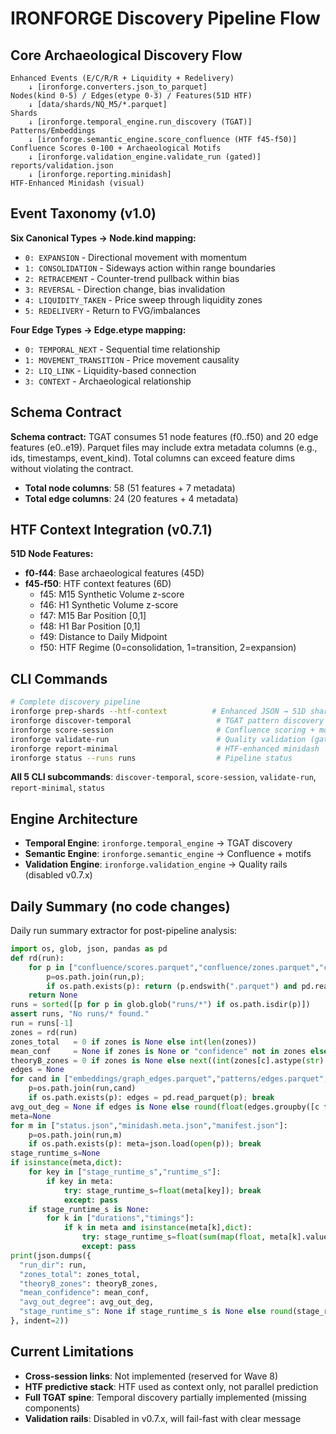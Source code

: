 # IRONFORGE Discovery Pipeline Flow

## Core Archaeological Discovery Flow

```
Enhanced Events (E/C/R/R + Liquidity + Redelivery)
    ↓ [ironforge.converters.json_to_parquet]
Nodes(kind 0-5) / Edges(etype 0-3) / Features(51D HTF)
    ↓ [data/shards/NQ_M5/*.parquet]
Shards
    ↓ [ironforge.temporal_engine.run_discovery (TGAT)]
Patterns/Embeddings
    ↓ [ironforge.semantic_engine.score_confluence (HTF f45-f50)]
Confluence Scores 0-100 + Archaeological Motifs
    ↓ [ironforge.validation_engine.validate_run (gated)]
reports/validation.json
    ↓ [ironforge.reporting.minidash]
HTF-Enhanced Minidash (visual)
```

## Event Taxonomy (v1.0)

**Six Canonical Types → Node.kind mapping:**
- `0: EXPANSION` - Directional movement with momentum
- `1: CONSOLIDATION` - Sideways action within range boundaries  
- `2: RETRACEMENT` - Counter-trend pullback within bias
- `3: REVERSAL` - Direction change, bias invalidation
- `4: LIQUIDITY_TAKEN` - Price sweep through liquidity zones
- `5: REDELIVERY` - Return to FVG/imbalances

**Four Edge Types → Edge.etype mapping:**
- `0: TEMPORAL_NEXT` - Sequential time relationship
- `1: MOVEMENT_TRANSITION` - Price movement causality
- `2: LIQ_LINK` - Liquidity-based connection  
- `3: CONTEXT` - Archaeological relationship

## Schema Contract

**Schema contract:** TGAT consumes 51 node features (f0..f50) and 20 edge features (e0..e19). Parquet files may include extra metadata columns (e.g., ids, timestamps, event_kind). Total columns can exceed feature dims without violating the contract.

- **Total node columns**: 58 (51 features + 7 metadata)
- **Total edge columns**: 24 (20 features + 4 metadata)

## HTF Context Integration (v0.7.1)

**51D Node Features:**
- **f0-f44**: Base archaeological features (45D)
- **f45-f50**: HTF context features (6D)
  - f45: M15 Synthetic Volume z-score
  - f46: H1 Synthetic Volume z-score  
  - f47: M15 Bar Position [0,1]
  - f48: H1 Bar Position [0,1]
  - f49: Distance to Daily Midpoint
  - f50: HTF Regime (0=consolidation, 1=transition, 2=expansion)

## CLI Commands

```bash
# Complete discovery pipeline
ironforge prep-shards --htf-context          # Enhanced JSON → 51D shards
ironforge discover-temporal                   # TGAT pattern discovery  
ironforge score-session                       # Confluence scoring + motifs
ironforge validate-run                        # Quality validation (gated)
ironforge report-minimal                      # HTF-enhanced minidash
ironforge status --runs runs                  # Pipeline status
```

**All 5 CLI subcommands**: `discover-temporal`, `score-session`, `validate-run`, `report-minimal`, `status`

## Engine Architecture

- **Temporal Engine**: `ironforge.temporal_engine` → TGAT discovery
- **Semantic Engine**: `ironforge.semantic_engine` → Confluence + motifs
- **Validation Engine**: `ironforge.validation_engine` → Quality rails (disabled v0.7.x)

## Daily Summary (no code changes)

Daily run summary extractor for post-pipeline analysis:

```python
import os, glob, json, pandas as pd
def rd(run): 
    for p in ["confluence/scores.parquet","confluence/zones.parquet","confluence/scores.jsonl"]:
        p=os.path.join(run,p); 
        if os.path.exists(p): return (p.endswith(".parquet") and pd.read_parquet(p)) or pd.read_json(p,lines=True)
    return None
runs = sorted([p for p in glob.glob("runs/*") if os.path.isdir(p)])
assert runs, "No runs/* found."
run = runs[-1]
zones = rd(run)
zones_total   = 0 if zones is None else int(len(zones))
mean_conf     = None if zones is None or "confidence" not in zones else round(float(zones["confidence"].mean()),3)
theoryB_zones = 0 if zones is None else next((int(zones[c].astype(str).str.contains("theoryB",case=False,na=False).sum()) for c in ["motif","label","pattern","tag","kind"] if c in zones), 0)
edges = None
for cand in ["embeddings/graph_edges.parquet","patterns/edges.parquet","embeddings/edges.parquet"]:
    p=os.path.join(run,cand)
    if os.path.exists(p): edges = pd.read_parquet(p); break
avg_out_deg = None if edges is None else round(float(edges.groupby([c for c in ["src","source","u","from"] if c in edges.columns][0]).size().mean()),3)
meta=None
for m in ["status.json","minidash.meta.json","manifest.json"]:
    p=os.path.join(run,m)
    if os.path.exists(p): meta=json.load(open(p)); break
stage_runtime_s=None
if isinstance(meta,dict):
    for key in ["stage_runtime_s","runtime_s"]:
        if key in meta: 
            try: stage_runtime_s=float(meta[key]); break
            except: pass
    if stage_runtime_s is None:
        for k in ["durations","timings"]:
            if k in meta and isinstance(meta[k],dict):
                try: stage_runtime_s=float(sum(map(float, meta[k].values()))); break
                except: pass
print(json.dumps({
  "run_dir": run,
  "zones_total": zones_total,
  "theoryB_zones": theoryB_zones,
  "mean_confidence": mean_conf,
  "avg_out_degree": avg_out_deg,
  "stage_runtime_s": None if stage_runtime_s is None else round(stage_runtime_s,2)
}, indent=2))
```

## Current Limitations

- **Cross-session links**: Not implemented (reserved for Wave 8)
- **HTF predictive stack**: HTF used as context only, not parallel prediction
- **Full TGAT spine**: Temporal discovery partially implemented (missing components)
- **Validation rails**: Disabled in v0.7.x, will fail-fast with clear message